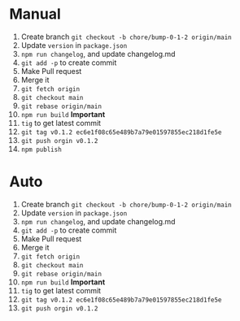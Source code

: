 # Manual

1. Create branch `git checkout -b chore/bump-0-1-2 origin/main`
2. Update `version` in `package.json`
3. `npm run changelog`, and update changelog.md
4. `git add -p` to create commit
5. Make Pull request
6. Merge it
7. `git fetch origin`
8. `git checkout main`
9. `git rebase origin/main`
10. `npm run build`  **Important**
10. `tig` to get latest commit
11. `git tag v0.1.2 ec6e1f08c65e489b7a79e01597855ec218d1fe5e`
12. `git push orgin v0.1.2`
13. `npm publish`

# Auto

1. Create branch `git checkout -b chore/bump-0-1-2 origin/main`
2. Update `version` in `package.json`
3. `npm run changelog`, and update changelog.md
4. `git add -p` to create commit
5. Make Pull request
6. Merge it
7. `git fetch origin`
8. `git checkout main`
9. `git rebase origin/main`
10. `npm run build`  **Important**
10. `tig` to get latest commit
11. `git tag v0.1.2 ec6e1f08c65e489b7a79e01597855ec218d1fe5e`
12. `git push orgin v0.1.2`
